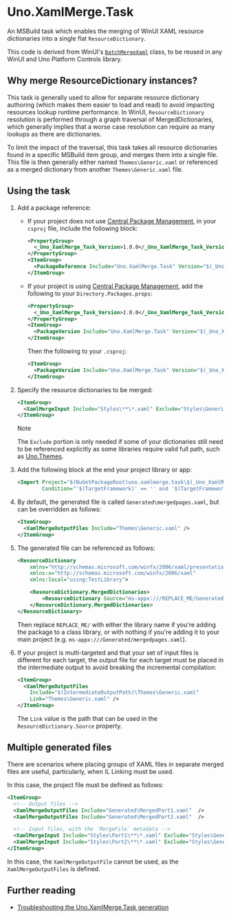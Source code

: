 # Uno.XamlMerge.Task

An MSBuild task which enables the merging of WinUI XAML resource dictionaries into a single flat `ResourceDictionary`.

This code is derived from WinUI's [`BatchMergeXaml`](https://github.com/microsoft/microsoft-ui-xaml/blob/a1ace7957abc19bce86141203560e15a737ccac7/tools/CustomTasks/BatchMergeXaml.cs) class, to be reused in any WinUI and Uno Platform Controls library.

## Why merge ResourceDictionary instances?

This task is generally used to allow for separate resource dictionary authoring (which makes them easier to load and read) to avoid impacting resources lookup runtime performance. In WinUI, `ResourceDictionary` resolution is performed through a graph traversal of MergedDictionaries, which generally implies that a worse case resolution can require as many lookups as there are dictionaries.

To limit the impact of the traversal, this task takes all resource dictionaries found in a specific MSBuild item group, and merges them into a single file. This file is then generally either named `Themes\Generic.xaml` or referenced as a merged dictionary from another `Themes\Generic.xaml` file.

## Using the task

1. Add a package reference:

    * If your project does not use [Central Package Management](https://learn.microsoft.com/en-us/nuget/consume-packages/Central-Package-Management#enabling-central-package-management), in your `csproj` file, include the following block:

      ```xml
      <PropertyGroup>
        <_Uno_XamlMerge_Task_Version>1.0.0</_Uno_XamlMerge_Task_Version>
      </PropertyGroup>
      <ItemGroup>
        <PackageReference Include="Uno.XamlMerge.Task" Version="$(_Uno_XamlMerge_Task_Version)" />
      </ItemGroup>
      ```

    * If your project is using [Central Package Management](https://learn.microsoft.com/en-us/nuget/consume-packages/Central-Package-Management#enabling-central-package-management), add the following to your `Directory.Packages.props`:

      ```xml
      <PropertyGroup>
        <_Uno_XamlMerge_Task_Version>1.0.0</_Uno_XamlMerge_Task_Version>
      </PropertyGroup>
      <ItemGroup>
        <PackageVersion Include="Uno.XamlMerge.Task" Version="$(_Uno_XamlMerge_Task_Version)" />
      </ItemGroup>
      ```

      Then the following to your `.csproj`:

      ```xml
      <ItemGroup>
        <PackageVersion Include="Uno.XamlMerge.Task" Version="$(_Uno_XamlMerge_Task_Version)" />
      </ItemGroup>
      ```

1. Specify the resource dictionaries to be merged:

    ```xml
    <ItemGroup>
      <XamlMergeInput Include="Styles\**\*.xaml" Exclude="Styles\Generic.xaml" />
    </ItemGroup>
    ```

    > [!NOTE]
    > The `Exclude` portion is only needed if some of your dictionaries still need to be referenced explicitly as some libraries require valid full path, such as [Uno.Themes](https://github.com/unoplatform/uno.themes).

1. Add the following block at the end your project library or app:

    ```xml
    <Import Project="$(NuGetPackageRoot)uno.xamlmerge.task\$(_Uno_XamlMerge_Task_Version)\build\Uno.XamlMerge.Task.targets"
            Condition="'$(TargetFramework)' == '' and '$(TargetFrameworks)'!='' and exists('$(NuGetPackageRoot)\uno.xamlmerge.task\$(_Uno_XamlMerge_Task_Version)')" />
    ```

1. By default, the generated file is called `Generated\mergedpages.xaml`, but can be overridden as follows:

    ```xml
    <ItemGroup>
      <XamlMergeOutputFiles Include="Themes\Generic.xaml" />
    </ItemGroup>
    ```

1. The generated file can be referenced as follows:

    ```xml
    <ResourceDictionary
        xmlns="http://schemas.microsoft.com/winfx/2006/xaml/presentation"
        xmlns:x="http://schemas.microsoft.com/winfx/2006/xaml"
        xmlns:local="using:TestLibrary">
    
        <ResourceDictionary.MergedDictionaries>
            <ResourceDictionary Source="ms-appx:///REPLACE_ME/Generated/mergedpages.xaml" />
        </ResourceDictionary.MergedDictionaries>
    </ResourceDictionary>
    ```

    Then replace `REPLACE_ME/` with either the library name if you're adding the package to a class library, or with nothing if you're adding it to your main project (e.g. `ms-appx:///Generated/mergedpages.xaml`).

1. If your project is multi-targeted and that your set of input files is different for each target, the output file for each target must be placed in the intermediate output to avoid breaking the incremental compilation:

    ```xml
    <ItemGroup>
      <XamlMergeOutputFiles
        Include="$(IntermediateOutputPath)\Themes\Generic.xaml"
        Link="Themes\Generic.xaml" />
    </ItemGroup>
    ```

    The `Link` value is the path that can be used in the `ResourceDictionary.Source` property.

## Multiple generated files

There are scenarios where placing groups of XAML files in separate merged files are useful, particularly, when IL Linking must be used.

In this case, the project file must be defined as follows:

```xml
<ItemGroup>
  <!-- Output files -->
  <XamlMergeOutputFiles Include="Generated\MergedPart1.xaml"  />
  <XamlMergeOutputFiles Include="Generated\MergedPart2.xaml"  />

  <!-- Input files, with the `MergeFile` metadata -->
  <XamlMergeInput Include="Styles\Part1\**\*.xaml" Exclude="Styles\Generic.xaml" MergeFile="MergedPart1.xaml" />
  <XamlMergeInput Include="Styles\Part2\**\*.xaml" Exclude="Styles\Generic.xaml" MergeFile="MergedPart2.xaml" />
</ItemGroup>
```

In this case, the `XamlMergeOutputFile` cannot be used, as the `XamlMergeOutputFiles` is defined.

## Further reading

- [Troubleshooting the Uno.XamlMerge.Task generation](troubleshooting.md)
